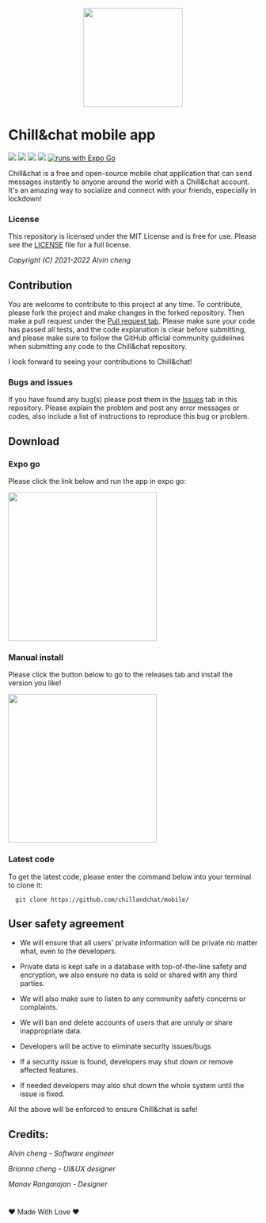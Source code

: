 <p align="center"how><img src="https://github.com/Chill-and-chat/Chill-and-chat/blob/master/logo.svg/" style="width:200px;"/></p>

# Chill&chat mobile app
![](https://img.shields.io/github/repo-size/Chill-and-chat/Chill-chat) ![](https://img.shields.io/github/v/release/Chill-and-chat/Chill-chat) ![](https://img.shields.io/github/issues-pr-closed/chill-and-chat/chill-chat) ![](https://img.shields.io/github/issues-pr-raw/chill-and-chat/chill-chat)
[![runs with Expo Go](https://img.shields.io/badge/Runs%20with%20Expo%20Go-000.svg?style=flat-square&logo=EXPO&labelColor=f3f3f3&logoColor=000)](https://expo.dev/client)

Chill&chat is a free and open-source mobile chat application that can send messages instantly to anyone around the world with a Chill&chat account. It's an amazing way to socialize and connect with your friends, especially in lockdown!  

### License

This repository is licensed under the MIT License and is free for use. Please see the [LICENSE](https://github.com/Chill-and-chat/Chill-chat/blob/master/LICENSE) file for a full license.


*Copyright (C) 2021-2022 Alvin cheng*

## Contribution

You are welcome to contribute to this project at any time. To contribute, please fork the project and make changes in the forked repository. Then make a pull request under the [Pull request tab](https://github.com/Chill-and-chat/Chill-chat/pulls). Please make sure your code has passed all tests, and the code explanation is clear before submitting, and please make sure to follow the GitHub official community guidelines when submitting any code to the Chill&chat repository.


I look forward to seeing your contributions to Chill&chat!

### Bugs and issues

If you have found any bug(s) please post them in the [Issues](https://github.com/Chill-and-chat/mobile/issues) tab in this repository. Please explain the problem and post any error messages or codes, also include a list of instructions to reproduce this bug or problem.

## Download
### Expo go
Please click the link below and run the app in expo go:

<a href="https://expo.dev/@cheng-alvin/chill-and-chat-mobile-app?serviceType=classic&distribution=expo-go"><img style="width:300px;" src="https://images.squarespace-cdn.com/content/v1/602d0aa03d9bab5833f89e28/1615402085435-KPC9C9YMJD2IUD18D9XS/apple-app-store-badge-white.png"/><a>
### Manual install
Please click the button below to go to the releases tab and install the version you like!

<a href="https://github.com/Chillandchat/mobile/releases"><img style="width:300px;" src="https://user-images.githubusercontent.com/33416429/92813512-27f0bb80-f376-11ea-8562-ee2b3e416aec.png"/><a>

### Latest code
To get the latest code, please enter the command below into your terminal to clone it:
  
```
  git clone https://github.com/chillandchat/mobile/
```
## User safety agreement 

- We will ensure that all users' private information will be private no matter what, even to the developers. 

- Private data is kept safe in a database with top-of-the-line safety and encryption, we also ensure no data is sold or shared with any third parties. 

- We will also make sure to listen to any community safety concerns or complaints.

- We will ban and delete accounts of users that are unruly or share inappropriate data.

- Developers will be active to eliminate security issues/bugs
  
- If a security issue is found, developers may shut down or remove affected features.
  
- If needed developers may also shut down the whole system until the issue is fixed.

All the above will be enforced to ensure Chill&chat is safe!

## Credits:

*Alvin cheng - Software engineer*

*Brianna cheng - UI&UX designer* 

*Manav Rangarajan - Designer*
#
❤️ Made With Love ❤️
